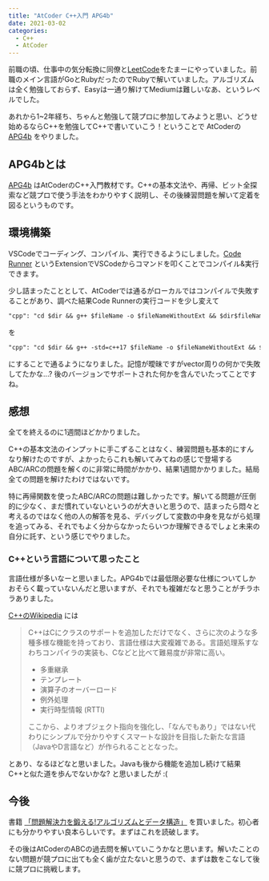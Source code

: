 ```yaml
---
title: "AtCoder C++入門 APG4b"
date: 2021-03-02
categories:
  - C++
  - AtCoder
---
```


前職の頃、仕事中の気分転換に同僚と[LeetCode](https://leetcode.com/)をたまーにやっていました。前職のメイン言語がGoとRubyだったのでRubyで解いていました。アルゴリズムは全く勉強しておらず、Easyは一通り解けてMediumは難しいなあ、というレベルでした。

あれから1~2年経ち、ちゃんと勉強して競プロに参加してみようと思い、どうせ始めるならC++を勉強してC++で書いていこう！ということで AtCoderの [APG4b](https://atcoder.jp/contests/apg4b) をやりました。

## APG4bとは
[APG4b](https://atcoder.jp/contests/apg4b) はAtCoderのC++入門教材です。C++の基本文法や、再帰、ビット全探索など競プロで使う手法をわかりやすく説明し、その後練習問題を解いて定着を図るというものです。

## 環境構築
VSCodeでコーディング、コンパイル、実行できるようにしました。[Code Runner](https://marketplace.visualstudio.com/items?itemName=formulahendry.code-runner) というExtensionでVSCodeからコマンドを叩くことでコンパイル&実行できます。

少し詰まったこととして、AtCoderでは通るがローカルではコンパイルで失敗することがあり、調べた結果Code Runnerの実行コードを少し変えて

```txt
"cpp": "cd $dir && g++ $fileName -o $fileNameWithoutExt && $dir$fileNameWithoutExt",
```

を

```txt
"cpp": "cd $dir && g++ -std=c++17 $fileName -o $fileNameWithoutExt && $dir$fileNameWithoutExt",
```

にすることで通るようになりました。記憶が曖昧ですがvector周りの何かで失敗してたかな...? 後のバージョンでサポートされた何かを含んでいたってことですね。

## 感想

全てを終えるのに1週間ほどかかりました。

C++の基本文法のインプットに手こずることはなく、練習問題も基本的にすんなり解けたのですが、よかったらこれも解いてみてねの感じで登場するABC/ARCの問題を解くのに非常に時間がかかり、結果1週間かかりました。結局全ての問題を解けたわけではないです。

特に再帰関数を使ったABC/ARCの問題は難しかったです。解いてる問題が圧倒的に少なく、まだ慣れていないというのが大きいと思うので、詰まったら悶々と考えるのではなく他の人の解答を見る、デバッグして変数の中身を見ながら処理を追ってみる、それでもよく分からなかったらいつか理解できるでしょと未来の自分に託す、という感じでやりました。

### C++という言語について思ったこと
言語仕様が多いなーと思いました。APG4bでは最低限必要な仕様についてしかおそらく載っていないんだと思いますが、それでも複雑だなと思うことがチラホラありました。

[C++のWikipedia](https://ja.wikipedia.org/wiki/C%2B%2B) には

> C++はCにクラスのサポートを追加しただけでなく、さらに次のような多種多様な機能を持っており、言語仕様は大変複雑である。言語処理系すなわちコンパイラの実装も、Cなどと比べて難易度が非常に高い。<br>
> - 多重継承
> - テンプレート
> - 演算子のオーバーロード
> - 例外処理
> - 実行時型情報 (RTTI)
>
> ここから、よりオブジェクト指向を強化し、「なんでもあり」ではない代わりにシンプルで分かりやすくスマートな設計を目指した新たな言語（JavaやD言語など）が作られることとなった。<br>

とあり、なるほどなと思いました。Javaも後から機能を追加し続けて結果C++と似た道を歩んでないかな? と思いましたが :(

## 今後
書籍 [「問題解決力を鍛える!アルゴリズムとデータ構造」](https://www.amazon.co.jp/dp/4065128447/) を買いました。初心者にも分かりやすい良本らしいです。まずはこれを読破します。

その後はAtCoderのABCの過去問を解いていこうかなと思います。解いたことのない問題が競プロに出ても全く歯が立たないと思うので、まずは数をこなして後に競プロに挑戦します。
